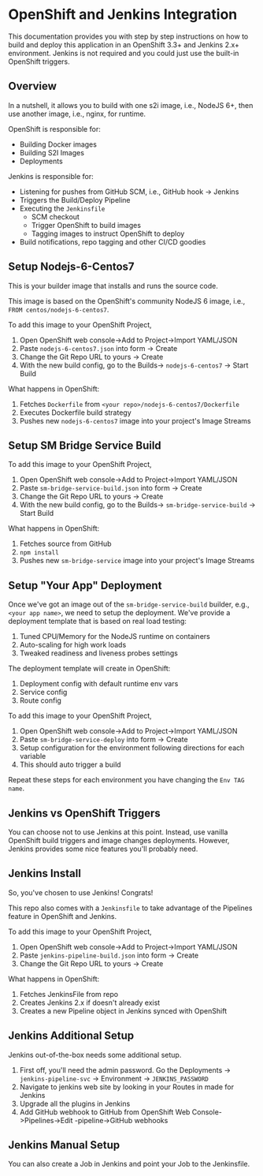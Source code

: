 # OpenShift and Jenkins Integration
This documentation provides you with step by step instructions on how to build and deploy this 
application in an OpenShift 3.3+ and Jenkins 2.x+ environment.  Jenkins is not required and you could 
just use the built-in OpenShift triggers.

## Overview
 
 In a nutshell, it allows you to build with one s2i image, i.e., NodeJS 6+, then use another image, i.e., nginx, for runtime.
 
 OpenShift is responsible for:
 - Building Docker images
 - Building S2I Images
 - Deployments
 
 Jenkins is responsible for:
 - Listening for pushes from GitHub SCM, i.e., GitHub hook -> Jenkins
 - Triggers the Build/Deploy Pipeline
 - Executing the `Jenkinsfile`
   - SCM checkout
   - Trigger OpenShift to build images
   - Tagging images to instruct OpenShift to deploy
 - Build notifications, repo tagging and other CI/CD goodies
 
 ## Setup Nodejs-6-Centos7
 
 This is your builder image that installs and runs the source code.
 
 This image is based on the OpenShift's community NodeJS 6 image, i.e., `FROM centos/nodejs-6-centos7`.
 
 To add this image to your OpenShift Project,
 1. Open OpenShift web console->Add to Project->Import YAML/JSON
 1. Paste `nodejs-6-centos7.json` into form -> Create
 1. Change the Git Repo URL to yours -> Create
 1. With the new build config, go to the Builds-> `nodejs-6-centos7` -> Start Build
 
 What happens in OpenShift:
 1. Fetches `Dockerfile` from `<your repo>/nodejs-6-centos7/Dockerfile`
 1. Executes Dockerfile build strategy
 1. Pushes new `nodejs-6-centos7` image into your project's Image Streams
 
 ## Setup SM Bridge Service Build
 
 To add this image to your OpenShift Project,
 1. Open OpenShift web console->Add to Project->Import YAML/JSON
 1. Paste `sm-bridge-service-build.json` into form -> Create
 1. Change the Git Repo URL to yours -> Create
 1. With the new build config, go to the Builds-> `sm-bridge-service-build` -> Start Build
 
 What happens in OpenShift:
 1. Fetches source from GitHub 
 1. `npm install`
 1. Pushes new `sm-bridge-service` image into your project's Image Streams
 
 ## Setup "Your App" Deployment
 
 Once we've got an image out of the `sm-bridge-service-build` builder, e.g., `<your app name>`, we
 need to setup the deployment.  We've provide a deployment template that is based on real load testing:
 1. Tuned CPU/Memory for the NodeJS runtime on containers
 1. Auto-scaling for high work loads
 1. Tweaked readiness and liveness probes settings
 
 The deployment template will create in OpenShift:
 1. Deployment config with default runtime env vars
 1. Service config
 1. Route config
 
 To add this image to your OpenShift Project,
 1. Open OpenShift web console->Add to Project->Import YAML/JSON
 1. Paste `sm-bridge-service-deploy` into form -> Create
 1. Setup configuration for the environment following directions for each variable
 1. This should auto trigger a build
 
 Repeat these steps for each environment you have changing the `Env TAG name`.
 
 ## Jenkins vs OpenShift Triggers
 
 You can choose not to use Jenkins at this point.  Instead, use vanilla OpenShift build triggers and image
 changes deployments.  However, Jenkins provides some nice features you'll probably need.
 
 ## Jenkins Install
 
 So, you've chosen to use Jenkins!  Congrats!
   
 This repo also comes with a `Jenkinsfile` to take advantage of the Pipelines feature in OpenShift and Jenkins.
 
 To add this image to your OpenShift Project,
  1. Open OpenShift web console->Add to Project->Import YAML/JSON
  1. Paste `jenkins-pipeline-build.json` into form -> Create
  1. Change the Git Repo URL to yours -> Create
  
  What happens in OpenShift:
  1. Fetches JenkinsFile from repo
  1. Creates Jenkins 2.x if doesn't already exist
  1. Creates a new Pipeline object in Jenkins synced with OpenShift
 
 ## Jenkins Additional Setup
 
 Jenkins out-of-the-box needs some additional setup.  
 
 1. First off, you'll need the admin password.  Go the Deployments -> `jenkins-pipeline-svc` -> Environment -> `JENKINS_PASSWORD`
 1. Navigate to jenkins web site by looking in your Routes in made for Jenkins
 1. Upgrade all the plugins in Jenkins
 1. Add GitHub webhook to GitHub from OpenShift Web Console->Pipelines->Edit <something>-pipeline->GitHub webhooks 
 
 ## Jenkins Manual Setup
 
 You can also create a Job in Jenkins and point your Job to the Jenkinsfile.   
 
 
